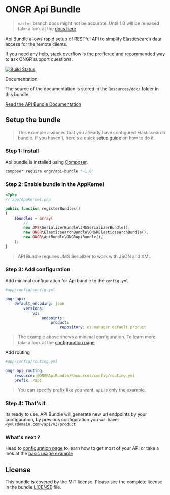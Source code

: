 # ONGR Api Bundle


> `master` branch docs might not be accurate. Until 1.0 will be released take a look at the [docs here](https://github.com/ongr-io/ApiBundle/blob/0.1/Resources/doc/index.md)

Api Bundle allows rapid setup of RESTful API to simplify Elasticsearch data access for the remote clients.

If you need any help, [stack overflow](http://stackoverflow.com/questions/tagged/ongr)
is the preffered and recommended way to ask ONGR support questions.

[![Build Status](https://travis-ci.org/ongr-io/ApiBundle.svg?branch=master)](https://travis-ci.org/ongr-io/ApiBundle)

Documentation

The source of the documentation is stored in the `Resources/doc/` folder in this bundle.

[Read the API Bundle Documentation][2]


## Setup the bundle


> This example assumes that you already have configured Elasticsearch bundle. 
If you haven't, here's a quick [setup guide][3] on how to do it.

### Step 1: Install

Api bundle is installed using [Composer][4].

```bash
composer require ongr/api-bundle "~1.0"
```

### Step 2: Enable bundle in the AppKernel

```php
<?php
// app/AppKernel.php

public function registerBundles()
{
    $bundles = array(
        // ...
        new JMS\SerializerBundle\JMSSerializerBundle(),
        new ONGR\ElasticsearchBundle\ONGRElasticsearchBundle(),
        new ONGR\ApiBundle\ONGRApiBundle(),
    );
}
```

> API Bundle requires JMS Serializer to work with JSON and XML

### Step 3: Add configuration

Add minimal configuration for Api bundle to the `config.yml`.

```yaml
#app/config/config.yml

ongr_api:
    default_encoding: json
        versions:
            v3:
                endpoints:
                    product:
                        repository: es.manager.default.product
```

> The example above shows a minimal configuration. To learn more take a look at the [configuration page][5].


Add routing

```yaml
#app/config/routing.yml

ongr_api_routing:
    resource: @ONGRApiBundle/Resources/config/routing.yml
    prefix: /api
```

> You can specify prefix like you want, `api` is only the example.

### Step 4: That's it

Its ready to use. API Bundle will generate new url endpoints by your configuration, by previous configuration you will have: `<yourdomain.com>/api/v3/product`

### What's next ?

Head to [configuration page][5] to learn how to get most of your API or take a look at the [basic usage example][6]


## License

This bundle is covered by the MIT license. Please see the complete license in the bundle [LICENSE][1] file.



[1]: LICENSE
[2]: Resources/doc/index.md
[3]: https://github.com/ongr-io/ElasticsearchBundle/blob/master/README.md
[4]: https://getcomposer.org/doc/00-intro.md
[5]: Resources/doc/configuration.md
[6]: Resources/doc/usage.md
